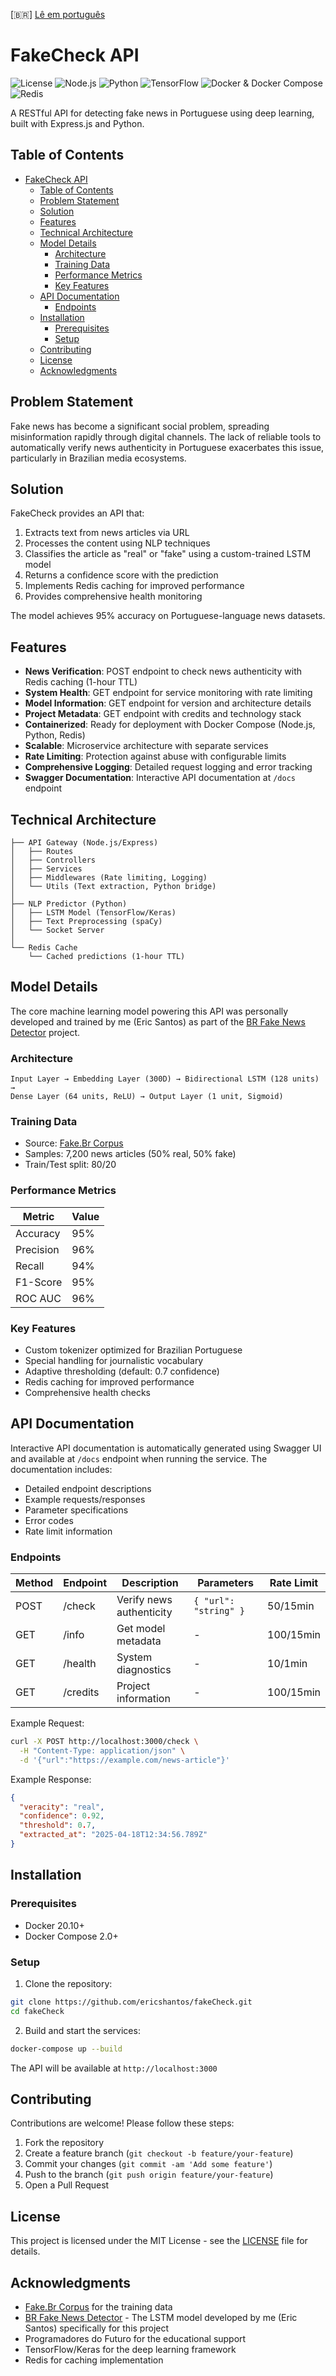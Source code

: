 [🇧🇷] [Lê em português](README.pt.md)

# FakeCheck API

![License](https://img.shields.io/badge/license-MIT-blue.svg)
![Node.js](https://img.shields.io/badge/Node.js-20-green.svg)
![Python](https://img.shields.io/badge/Python-3.10-blue.svg)
![TensorFlow](https://img.shields.io/badge/TensorFlow-2.19-orange.svg)
![Docker & Docker Compose](https://img.shields.io/badge/Docker_&_Compose-enabled-2496ED?logo=docker&logoColor=white)
![Redis](https://img.shields.io/badge/Redis-Cached-red.svg)

A RESTful API for detecting fake news in Portuguese using deep learning, built with Express.js and Python.

## Table of Contents
- [FakeCheck API](#fakecheck-api)
  - [Table of Contents](#table-of-contents)
  - [Problem Statement](#problem-statement)
  - [Solution](#solution)
  - [Features](#features)
  - [Technical Architecture](#technical-architecture)
  - [Model Details](#model-details)
    - [Architecture](#architecture)
    - [Training Data](#training-data)
    - [Performance Metrics](#performance-metrics)
    - [Key Features](#key-features)
  - [API Documentation](#api-documentation)
    - [Endpoints](#endpoints)
  - [Installation](#installation)
    - [Prerequisites](#prerequisites)
    - [Setup](#setup)
  - [Contributing](#contributing)
  - [License](#license)
  - [Acknowledgments](#acknowledgments)

## Problem Statement

Fake news has become a significant social problem, spreading misinformation rapidly through digital channels. The lack of reliable tools to automatically verify news authenticity in Portuguese exacerbates this issue, particularly in Brazilian media ecosystems.

## Solution

FakeCheck provides an API that:
1. Extracts text from news articles via URL
2. Processes the content using NLP techniques
3. Classifies the article as "real" or "fake" using a custom-trained LSTM model
4. Returns a confidence score with the prediction
5. Implements Redis caching for improved performance
6. Provides comprehensive health monitoring

The model achieves 95% accuracy on Portuguese-language news datasets.

## Features

- **News Verification**: POST endpoint to check news authenticity with Redis caching (1-hour TTL)
- **System Health**: GET endpoint for service monitoring with rate limiting
- **Model Information**: GET endpoint for version and architecture details
- **Project Metadata**: GET endpoint with credits and technology stack
- **Containerized**: Ready for deployment with Docker Compose (Node.js, Python, Redis)
- **Scalable**: Microservice architecture with separate services
- **Rate Limiting**: Protection against abuse with configurable limits
- **Comprehensive Logging**: Detailed request logging and error tracking
- **Swagger Documentation**: Interactive API documentation at `/docs` endpoint

## Technical Architecture

```
├── API Gateway (Node.js/Express)
│   ├── Routes
│   ├── Controllers
│   ├── Services
│   ├── Middlewares (Rate limiting, Logging)
│   └── Utils (Text extraction, Python bridge)
│
├── NLP Predictor (Python)
│   ├── LSTM Model (TensorFlow/Keras)
│   ├── Text Preprocessing (spaCy)
│   └── Socket Server
│
└── Redis Cache
    └── Cached predictions (1-hour TTL)
```

## Model Details

The core machine learning model powering this API was personally developed and trained by me (Eric Santos) as part of the [BR Fake News Detector](https://github.com/ericshantos/br_fake_news_detector) project.

### Architecture
```
Input Layer → Embedding Layer (300D) → Bidirectional LSTM (128 units) → 
Dense Layer (64 units, ReLU) → Output Layer (1 unit, Sigmoid)
```

### Training Data
- Source: [Fake.Br Corpus](https://github.com/roneysco/Fake.br-Corpus)
- Samples: 7,200 news articles (50% real, 50% fake)
- Train/Test split: 80/20

### Performance Metrics
| Metric | Value |
|--------|-------|
| Accuracy | 95% |
| Precision | 96% |
| Recall | 94% |
| F1-Score | 95% |
| ROC AUC | 96% |

### Key Features
- Custom tokenizer optimized for Brazilian Portuguese
- Special handling for journalistic vocabulary
- Adaptive thresholding (default: 0.7 confidence)
- Redis caching for improved performance
- Comprehensive health checks

## API Documentation

Interactive API documentation is automatically generated using Swagger UI and available at `/docs` endpoint when running the service. The documentation includes:

- Detailed endpoint descriptions
- Example requests/responses
- Parameter specifications
- Error codes
- Rate limit information

### Endpoints

| Method | Endpoint | Description | Parameters | Rate Limit |
|--------|----------|-------------|------------|------------|
| POST   | /check   | Verify news authenticity | `{ "url": "string" }` | 50/15min |
| GET    | /info    | Get model metadata | - | 100/15min |
| GET    | /health  | System diagnostics | - | 10/1min |
| GET    | /credits | Project information | - | 100/15min |

Example Request:
```bash
curl -X POST http://localhost:3000/check \
  -H "Content-Type: application/json" \
  -d '{"url":"https://example.com/news-article"}'
```

Example Response:
```json
{
  "veracity": "real",
  "confidence": 0.92,
  "threshold": 0.7,
  "extracted_at": "2025-04-18T12:34:56.789Z"
}
```

## Installation

### Prerequisites
- Docker 20.10+
- Docker Compose 2.0+

### Setup
1. Clone the repository:
```bash
git clone https://github.com/ericshantos/fakeCheck.git
cd fakeCheck
```

2. Build and start the services:
```bash
docker-compose up --build
```

The API will be available at `http://localhost:3000`

## Contributing

Contributions are welcome! Please follow these steps:
1. Fork the repository
2. Create a feature branch (`git checkout -b feature/your-feature`)
3. Commit your changes (`git commit -am 'Add some feature'`)
4. Push to the branch (`git push origin feature/your-feature`)
5. Open a Pull Request

## License

This project is licensed under the MIT License - see the [LICENSE](LICENSE) file for details.

## Acknowledgments
- [Fake.Br Corpus](https://github.com/roneysco/Fake.br-Corpus) for the training data
- [BR Fake News Detector](https://github.com/ericshantos/br_fake_news_detector) - The LSTM model developed by me (Eric Santos) specifically for this project
- Programadores do Futuro for the educational support
- TensorFlow/Keras for the deep learning framework
- Redis for caching implementation